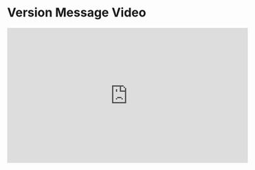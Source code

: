 # Version Message Video

<iframe width="560" height="315" src="https://www.youtube.com/embed/pKDN4qvWQak?rel=0" frameborder="0" allow="autoplay; encrypted-media" allowfullscreen></iframe>
